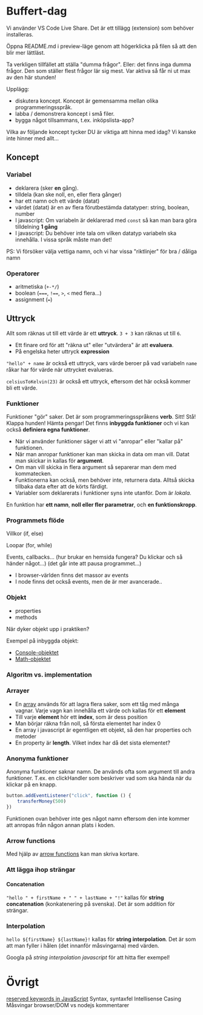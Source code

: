 # Buffert-dag

Vi använder VS Code Live Share. Det är ett tillägg (extension) som behöver installeras.

Öppna README.md i preview-läge genom att högerklicka på filen så att den blir mer lättläst.

Ta verkligen tillfället att ställa "dumma frågor". Eller: det finns inga dumma frågor. Den som ställer flest frågor lär sig mest. Var aktiva så får ni ut max av den här stunden!

Upplägg:
- diskutera koncept. Koncept är gemensamma mellan olika programmeringsspråk.
- labba / demonstrera koncept i små filer.
- bygga något tillsammans, t.ex. inköpslista-app?

Vilka av följande koncept tycker DU är viktiga att hinna med idag? Vi kanske inte hinner med allt...

## Koncept

### Variabel
- deklarera (sker **en** gång).
- tilldela (kan ske noll, en, eller flera gånger)
- har ett namn och ett värde (datat)
- värdet (datat) är en av flera förutbestämda datatyper: string, boolean, number
- I javascript: Om variabeln är deklarerad med `const` så kan man bara göra tilldelning **1 gång**
- I javascript: Du behöver inte tala om vilken datatyp variabeln ska innehålla. I vissa språk måste man det!

PS: Vi försöker välja vettiga namn, och vi har vissa "riktlinjer" för bra / dåliga namn

### Operatorer
- aritmetiska (`+-*/`)
- boolean (`===`, `!==`, `>`, `<` med flera...)
- assignment (`=`)

## Uttryck

Allt som räknas ut till ett värde är ett **uttryck**. `3 + 3` kan räknas ut till `6`.

- Ett finare ord för att "räkna ut" eller "utvärdera" är att **evaluera**.
- På engelska heter uttryck **expression**

`"hello" + name` är också ett uttryck, vars värde beroer på vad variabeln `name` råkar har för värde när uttrycket evalueras.

`celsiusToKelvin(23)` är också ett uttryck, eftersom det här också kommer bli ett värde.

### Funktioner

Funktioner "gör" saker. Det är som programmeringsspråkens **verb**. Sitt! Stå! Klappa hunden! Hämta pengar! Det finns **inbyggda funktioner** och vi kan också **definiera egna funktioner**.

- När vi använder funktioner säger vi att vi "anropar" eller "kallar på" funktionen.
- När man anropar funktioner kan man skicka in data om man vill. Datat man skickar in kallas för **argument**.
- Om man vill skicka in flera argument så separerar man dem med kommatecken.
- Funktionerna kan också, men behöver inte, returnera data. Alltså skicka tillbaka data efter att de körts färdigt.
- Variabler som deklarerats i funktioner syns inte utanför. Dom är *lokala*.

En funktion har **ett namn**, **noll eller fler parametrar**, och **en funktionskropp**.

### Programmets flöde

Villkor (if, else)

Loopar (for, while)

Events, callbacks... (hur brukar en hemsida fungera? Du klickar och så händer något...)
(det går inte att pausa programmet...)
- I browser-världen finns det massor av events
- I node finns det också events, men de är mer avancerade..

### Objekt
- properties
- methods

När dyker objekt upp i praktiken?

Exempel på inbyggda objekt:
- [Console-objektet](https://www.w3schools.com/jsref/obj_console.asp)
- [Math-objektet](https://www.w3schools.com/js/js_math.asp)

### Algoritm vs. implementation

### Arrayer
- En [array](https://www.w3schools.com/js/js_arrays.asp) används för att lagra flera saker, som ett tåg med många vagnar. Varje vagn kan innehålla ett värde och kallas för ett **element**
- Till varje **element** hör ett **index**, som är dess position
- Man börjar räkna från noll, så första elementet har index 0
- En array i javascript är egentligen ett objekt, så den har properties och metoder
- En property är **length**. Vilket index har då det sista elementet?

### Anonyma funktioner

Anonyma funktioner saknar namn. De används ofta som argument till andra funktioner. T.ex. en clickHandler som beskriver vad som ska hända när du klickar på en knapp.

````javascript
button.addEventListener("click", function () {
    transferMoney(500)
})
````

Funktionen ovan behöver inte ges något namn eftersom den inte kommer att anropas från någon annan plats i koden.

### Arrow functions

Med hjälp av [arrow functions](https://www.w3schools.com/js/js_arrow_function.asp) kan man skriva kortare.

### Att lägga ihop strängar

#### Concatenation

`"hello " + firstName + " " + lastName + "!"` kallas för **string concatenation** (konkatenering på svenska).
Det är som addition för strängar.

### Interpolation

`hello ${firstName} ${lastName}!` kallas för **string interpolation**. Det är som att man fyller i hålen (det innanför måsvingarna) med värden.

Googla på *string interpolation javascript* för att hitta fler exempel!

# Övrigt

[reserved keywords in JavaScript](https://www.w3schools.com/js/js_reserved.asp)
Syntax, syntaxfel
Intellisense
Casing
Måsvingar
browser/DOM vs nodejs
kommentarer
